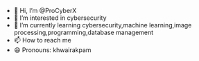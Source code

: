 - 👋 Hi, I’m @ProCyberX
- 👀 I’m interested in cybersecurity
- 🌱 I’m currently learning cybersecurity,machine learning,image processing,programming,database management
- 📫 How to reach me 
- 😄 Pronouns: khwairakpam

<!---
ProCyberX/ProCyberX is a ✨ special ✨ repository because its `README.md` (this file) appears on your GitHub profile.
You can click the Preview link to take a look at your changes.
--->
